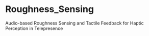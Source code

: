 # Roughness_Sensing
Audio-based Roughness Sensing and Tactile Feedback for Haptic Perception in Telepresence
